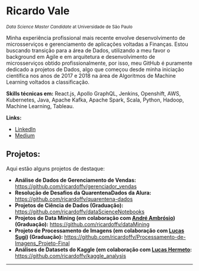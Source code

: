 # Ricardo Vale
<sub>*Data Science Master Candidate* at Universidade de São Paulo</sub>

Minha experiência profissional mais recente envolve desenvolvimento de microsserviços e gerenciamento de aplicações voltadas a Finanças. Estou buscando transição para a área de Dados, utilizando a meu favor o background em Agile e em arquitetura e desenvolvimento de microsserviços obtido profissionalmente, por isso, meu GitHub é puramente dedicado a projetos de Dados, algo que começou desde minha iniciação científica nos anos de 2017 e 2018 na área de Algoritmos de Machine Learning voltados a classificação.

**Skills técnicas em:** React.js, Apollo GraphQL, Jenkins, Openshift, AWS, Kubernetes, Java, Apache Kafka, Apache Spark, Scala, Python, Hadoop, Machine Learning, Tableau.

**Links:**
* [LinkedIn](https://www.linkedin.com/in/ricardo-vale-239947112/)
* [Medium](https://medium.com/@ricardofrancavale)

## Projetos:
Aqui estão alguns projetos de destaque:

* **Análise de Dados de Gerenciamento de Vendas:** https://github.com/ricardoffv/gerenciador_vendas
* **Resolução de Desafios da QuarentenaDados da Alura:** https://github.com/ricardoffv/quarentena-dados
* **Projetos de Ciência de Dados (Graduação):** https://github.com/ricardoffv/dataScienceNotebooks
* **Projetos de Data Mining (em colaboração com [André Ambrósio](https://github.com/andrealvesambrosio)) (Graduação):** https://github.com/ricardoffv/dataMining
* **Projeto de Processamento de Imagens (em colaboração com [Lucas Sugi](https://github.com/LucasSugi)) (Graduação):** https://github.com/ricardoffv/Processamento-de-Imagens_Projeto-Final
* **Análises de Datasets do Kaggle (em colaboração com [Lucas Hermeto](https://github.com/LucasHermeto):** https://github.com/ricardoffv/kaggle_analysis
 

---

